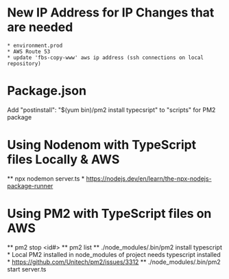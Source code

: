 # New IP Address for IP Changes that are needed
    * environment.prod
    * AWS Route 53
    * update 'fbs-copy-www' aws ip address (ssh connections on local repository)

# Package.json
Add  "postinstall": "$(yum bin)/pm2 install typecsript" to "scripts" for PM2 package

 

# Using Nodenom with TypeScript files Locally & AWS
** npx nodemon server.ts
    * https://nodejs.dev/en/learn/the-npx-nodejs-package-runner

# Using PM2 with TypeScript files on AWS
** pm2 stop <id#>
** pm2 list
** ./node_modules/.bin/pm2 install typescript
    * Local PM2 installed in node_modules of project needs typescript installed
    * https://github.com/Unitech/pm2/issues/3312
** ./node_modules/.bin/pm2 start server.ts

# 
